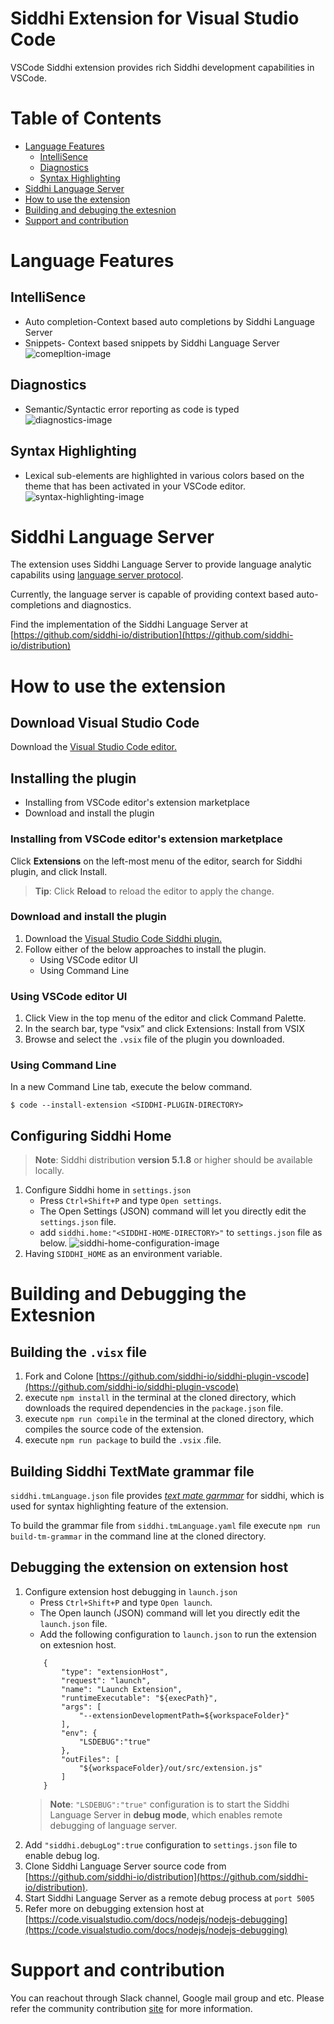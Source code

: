 # Siddhi Extension for Visual Studio Code
VSCode Siddhi extension provides rich Siddhi development capabilities in VSCode.

# Table of Contents
* [Language Features](#language-features)
    * [IntelliSence](#intellisence)
    * [Diagnostics](#diagnostics)
    * [Syntax Highlighting](#syntax-highlighting)
* [Siddhi Language Server](#siddhi-language-server)
* [How to use the extension](#how-to-use-the-extesnion)
* [Building and debuging the extesnion](#building-and-debugging-the-extension)
* [Support and contribution](#support-and-contribution)

# Language Features
## IntelliSence
* Auto completion-Context based auto completions by Siddhi Language Server
* Snippets- Context based snippets by Siddhi Language Server
![comepltion-image](./resources/images/completion.png)
## Diagnostics
* Semantic/Syntactic error reporting as code is typed
![diagnostics-image](./resources/images/diagnostics.png)

## Syntax Highlighting
* Lexical sub-elements are highlighted in various colors based on the theme that has been activated in your VSCode editor.
![syntax-highlighting-image](./resources/images/syntax_highlighting.png)

# Siddhi Language Server
The extension uses Siddhi Language Server to provide language analytic capabilits using [language server protocol](https://microsoft.github.io/language-server-protocol/).

Currently, the language server is capable of providing context based auto-completions and diagnostics.

Find the implementation of the Siddhi Language Server at [https://github.com/siddhi-io/distribution](https://github.com/siddhi-io/distribution)
# How to use the extension
## Download Visual Studio Code
Download the [Visual Studio Code editor.](https://code.visualstudio.com/download)

## Installing the plugin
* Installing from VSCode editor's extension marketplace
* Download and install the plugin

### Installing from VSCode editor's extension marketplace
Click **Extensions** on the left-most menu of the editor, search for Siddhi plugin, and click Install.
>**Tip**: Click **Reload** to reload the editor to apply the change.

### Download and install the plugin
1. Download the [Visual Studio Code Siddhi plugin.]()
2. Follow either of the below approaches to install the plugin.
    * Using VSCode editor UI
    * Using Command Line

### Using VSCode editor UI
1. Click View in the top menu of the editor and click Command Palette.
2. In the search bar, type “vsix” and click Extensions: Install from VSIX
3. Browse and select the `.vsix` file of the plugin you downloaded.

### Using Command Line
In a new Command Line tab, execute the below command.

`$ code --install-extension <SIDDHI-PLUGIN-DIRECTORY>`

## Configuring Siddhi Home
 >**Note**: Siddhi distribution **version 5.1.8** or higher should be available locally.
1. Configure Siddhi home in `settings.json`
    * Press `Ctrl+Shift+P`  and type  `Open settings`. 
    * The Open Settings (JSON) command will let you directly edit the `settings.json` file.
    * add `siddhi.home:"<SIDDHI-HOME-DIRECTORY>"` to `settings.json` file as below.
    ![siddhi-home-configuration-image](./resources/images/siddhi-home-configuration.png)
2. Having ``SIDDHI_HOME`` as an environment variable.

# Building and Debugging the Extesnion

## Building the `.visx` file
1. Fork and Colone  [https://github.com/siddhi-io/siddhi-plugin-vscode](https://github.com/siddhi-io/siddhi-plugin-vscode)
2. execute  `npm install` in the terminal at the cloned directory, which downloads the required dependencies in the `package.json` file.
3. execute  `npm run compile` in the terminal at the cloned directory, which compiles the source code of the extension.
4. execute `npm run package` to build the `.vsix` .file.

## Building Siddhi TextMate grammar file
`siddhi.tmLanguage.json` file provides [*text mate garmmar*](https://macromates.com/manual/en/language_grammars) for siddhi, which is used for syntax highlighting feature of the extension.

To build the grammar file from `siddhi.tmLanguage.yaml` file execute `npm run build-tm-grammar` in the command line at the cloned directory.

## Debugging the extension on extension host
1. Configure extension host debugging in `launch.json`
    * Press `Ctrl+Shift+P`  and type  `Open launch`. 
    * The Open launch (JSON) command will let you directly edit the  `launch.json` file.
    * Add the following configuration to `launch.json` to run the extension on extesnion host.
    ```
        {
            "type": "extensionHost",
            "request": "launch",
            "name": "Launch Extension",
            "runtimeExecutable": "${execPath}",
            "args": [
                "--extensionDevelopmentPath=${workspaceFolder}"
            ],
            "env": {
                "LSDEBUG":"true"
            },
            "outFiles": [
                "${workspaceFolder}/out/src/extension.js"
            ]
        }
    ```
    >**Note**: `"LSDEBUG":"true"` configuration is to start the Siddhi Language Server in **debug mode**, which enables remote debugging of language server.
2. Add  `"siddhi.debugLog":true` configuration to `settings.json` file to enable debug log.
3. Clone Siddhi Language Server source code from [https://github.com/siddhi-io/distribution](https://github.com/siddhi-io/distribution).
5. Start Siddhi Language Server as a remote debug process at `port 5005`
4. Refer more on debugging extension host at [https://code.visualstudio.com/docs/nodejs/nodejs-debugging](https://code.visualstudio.com/docs/nodejs/nodejs-debugging)

# Support and contribution
You can reachout through Slack channel, Google mail group and etc. Please refer the community contribution [site](https://siddhi.io/community/) for more information.
